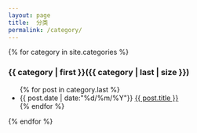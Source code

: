 ```yaml
---
layout: page
title:  分类
permalink: /category/
---
```

{% for category in site.categories %}
<h3>{{ category | first }}({{ category | last | size }})</h3>
<ul class="arc-list">
    {% for post in category.last %}
        <li>{{ post.date | date:"%d/%m/%Y"}} <a href="{{ post.url }}">{{ post.title }}</a></li>
    {% endfor %}
</ul>

{% endfor %}